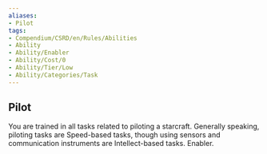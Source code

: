 ```yaml
---
aliases:
- Pilot
tags:
- Compendium/CSRD/en/Rules/Abilities
- Ability
- Ability/Enabler
- Ability/Cost/0
- Ability/Tier/Low
- Ability/Categories/Task
---
```


  
## Pilot  
You are trained in all tasks related to piloting a starcraft. Generally speaking, piloting tasks are Speed-based tasks, though using sensors and communication instruments are Intellect-based tasks. Enabler.